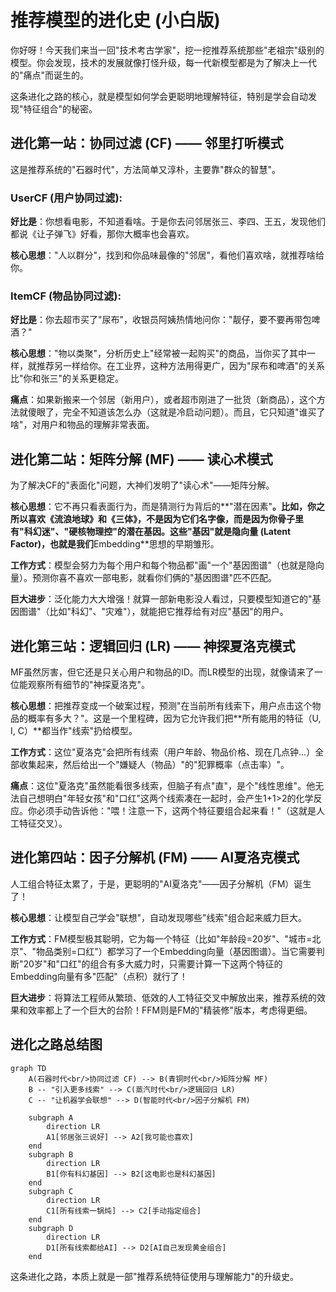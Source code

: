 # 推荐模型的进化史 (小白版)

你好呀！今天我们来当一回"技术考古学家"，挖一挖推荐系统那些"老祖宗"级别的模型。你会发现，技术的发展就像打怪升级，每一代新模型都是为了解决上一代的"痛点"而诞生的。

这条进化之路的核心，就是模型如何学会更聪明地理解特征，特别是学会自动发现"特征组合"的秘密。

## 进化第一站：协同过滤 (CF) —— 邻里打听模式

这是推荐系统的"石器时代"，方法简单又淳朴，主要靠"群众的智慧"。

### UserCF (用户协同过滤):

**好比是**：你想看电影，不知道看啥。于是你去问邻居张三、李四、王五，发现他们都说《让子弹飞》好看，那你大概率也会喜欢。

**核心思想**："人以群分"，找到和你品味最像的"邻居"，看他们喜欢啥，就推荐啥给你。

### ItemCF (物品协同过滤):

**好比是**：你去超市买了"尿布"，收银员阿姨热情地问你："靓仔，要不要再带包啤酒？"

**核心思想**："物以类聚"，分析历史上"经常被一起购买"的商品，当你买了其中一样，就推荐另一样给你。在工业界，这种方法用得更广，因为"尿布和啤酒"的关系比"你和张三"的关系更稳定。

**痛点**：如果新搬来一个邻居（新用户），或者超市刚进了一批货（新商品），这个方法就傻眼了，完全不知道该怎么办（这就是冷启动问题）。而且，它只知道"谁买了啥"，对用户和物品的理解非常表面。

## 进化第二站：矩阵分解 (MF) —— 读心术模式

为了解决CF的"表面化"问题，大神们发明了"读心术"——矩阵分解。

**核心思想**：它不再只看表面行为，而是猜测行为背后的**"潜在因素"**。比如，你之所以喜欢《流浪地球》和《三体》，不是因为它们名字像，而是因为你骨子里有"科幻迷"、"硬核物理控"的潜在基因。这些"基因"就是隐向量 (Latent Factor)，也就是我们**Embedding**思想的早期雏形。

**工作方式**：模型会努力为每个用户和每个物品都"画"一个"基因图谱"（也就是隐向量）。预测你喜不喜欢一部电影，就看你们俩的"基因图谱"匹不匹配。

**巨大进步**：泛化能力大大增强！就算一部新电影没人看过，只要模型知道它的"基因图谱"（比如"科幻"、"灾难"），就能把它推荐给有对应"基因"的用户。

## 进化第三站：逻辑回归 (LR) —— 神探夏洛克模式

MF虽然厉害，但它还是只关心用户和物品的ID。而LR模型的出现，就像请来了一位能观察所有细节的"神探夏洛克"。

**核心思想**：把推荐变成一个破案过程，预测"在当前所有线索下，用户点击这个物品的概率有多大？"。这是一个里程碑，因为它允许我们把**所有能用的特征（U, I, C）**都当作"线索"扔给模型。

**工作方式**：这位"夏洛克"会把所有线索（用户年龄、物品价格、现在几点钟...）全部收集起来，然后给出一个"嫌疑人（物品）"的"犯罪概率（点击率）"。

**痛点**：这位"夏洛克"虽然能看很多线索，但脑子有点"直"，是个"线性思维"。他无法自己想明白"年轻女孩"和"口红"这两个线索凑在一起时，会产生1+1>2的化学反应。你必须手动告诉他："喂！注意一下，这两个特征要组合起来看！"（这就是人工特征交叉）。

## 进化第四站：因子分解机 (FM) —— AI夏洛克模式

人工组合特征太累了，于是，更聪明的"AI夏洛克"——因子分解机（FM）诞生了！

**核心思想**：让模型自己学会"联想"，自动发现哪些"线索"组合起来威力巨大。

**工作方式**：FM模型极其聪明，它为每一个特征（比如"年龄段=20岁"、"城市=北京"、"物品类别=口红"）都学习了一个Embedding向量（基因图谱）。当它需要判断"20岁"和"口红"的组合有多大威力时，只需要计算一下这两个特征的Embedding向量有多"匹配"（点积）就行了！

**巨大进步**：将算法工程师从繁琐、低效的人工特征交叉中解放出来，推荐系统的效果和效率都上了一个巨大的台阶！FFM则是FM的"精装修"版本，考虑得更细。

## 进化之路总结图

```mermaid
graph TD
    A(石器时代<br/>协同过滤 CF) --> B(青铜时代<br/>矩阵分解 MF)
    B -- "引入更多线索" --> C(蒸汽时代<br/>逻辑回归 LR)
    C -- "让机器学会联想" --> D(智能时代<br/>因子分解机 FM)

    subgraph A
        direction LR
        A1[邻居张三说好] --> A2[我可能也喜欢]
    end
    subgraph B
        direction LR
        B1[你有科幻基因] --> B2[这电影也是科幻基因]
    end
    subgraph C
        direction LR
        C1[所有线索一锅炖] --> C2[手动指定组合]
    end
    subgraph D
        direction LR
        D1[所有线索都给AI] --> D2[AI自己发现黄金组合]
    end
```

这条进化之路，本质上就是一部"推荐系统特征使用与理解能力"的升级史。
